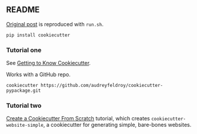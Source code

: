 ## README

[Original post](https://davetang.org/muse/2018/02/09/organising-computational-biology-projects-cookiecutter/) is reproduced with `run.sh`.

```console
pip install cookiecutter
```

### Tutorial one

See [Getting to Know
Cookiecutter](https://cookiecutter.readthedocs.io/en/latest/tutorials/tutorial1.html).

Works with a GitHub repo.

```console
cookiecutter https://github.com/audreyfeldroy/cookiecutter-pypackage.git
```

### Tutorial two

[Create a Cookiecutter From
Scratch](https://cookiecutter.readthedocs.io/en/latest/tutorials/tutorial2.html#tutorial2)
tutorial, which creates `cookiecutter-website-simple`, a cookiecutter for
generating simple, bare-bones websites.
